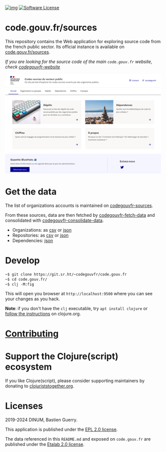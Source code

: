[![img](https://img.shields.io/badge/code.gouv.fr-contributif-blue.svg)](https://code.gouv.fr/documentation/#/publier)
[![Software License](https://img.shields.io/badge/Licence-EPL%2C%20Licence%20Ouverte-orange.svg?style=flat-square)](https://git.sr.ht/~codegouvfr/code.gouv.fr/tree/main/item/LICENSES)

# code.gouv.fr/sources

This repository contains the Web application for exploring source code from the french public sector.  Its official instance is available on [code.gouv.fr/sources](https://code.gouv.fr/sources/).

*If you are looking for the source code of the main `code.gouv.fr` website, check [codegouvfr-website](https://github.com/codegouvfr/codegouvfr-website.)*

![img](codegouvfr.png)

# Get the data

The list of organizations accounts is maintained on [codegouvfr-sources](https://git.sr.ht/~codegouvfr/codegouvfr-sources).

From these sources, data are then fetched by [codegouvfr-fetch-data](https://git.sr.ht/~codegouvfr/codegouvfr-fetch-data) and consolidated with [codegouvfr-consolidate-data](https://git.sr.ht/~codegouvfr/codegouvfr-consolidate-data).

- Organizations: as [csv](https://code.gouv.fr/data/organizations/csv/all.csv) or [json](https://code.gouv.fr/data/organizations/json/all.json)
- Repositories: as [csv](https://code.gouv.fr/data/repositories/csv/all.csv) or [json](https://code.gouv.fr/data/repositories/json/all.json)
- Dependencies: [json](https://code.gouv.fr/data/deps.json)

# Develop

    ~$ git clone https://git.sr.ht/~codegouvfr/code.gouv.fr
    ~$ cd code.gouv.fr/
    ~$ clj -M:fig

This will open you browser at `http://localhost:9500` where you can see your changes as you hack.

**Note**: if you don't have the `clj` executable, try `apt install clojure` or [follow the instructions](https://clojure.org/guides/getting_started) on clojure.org.

# [Contributing](CONTRIBUTING.md)

# Support the Clojure(script) ecosystem

If you like Clojure(script), please consider supporting maintainers by donating to [clojuriststogether.org](https://www.clojuriststogether.org).

# Licenses

2019-2024 DINUM, Bastien Guerry.

This application is published under the [EPL 2.0 license](LICENSES/LICENSE.EPL-2.0.txt).

The data referenced in this `README.md` and exposed on `code.gouv.fr` are published under the [Etalab 2.0 license](LICENSES/LICENSE.Etalab-2.0.md).

